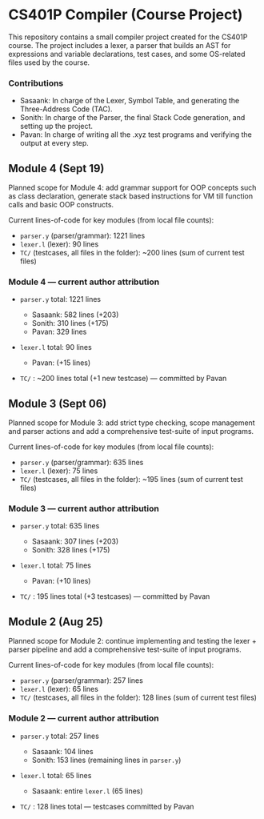 # CS401P Compiler (Course Project)

This repository contains a small compiler project created for the CS401P course. The project includes a lexer, a parser that builds an AST for expressions and variable declarations, test cases, and some OS-related files used by the course.

### Contributions
- Sasaank: In charge of the Lexer, Symbol Table, and generating the Three-Address Code (TAC).
- Sonith: In charge of the Parser, the final Stack Code generation, and setting up the project.
- Pavan: In charge of writing all the .xyz test programs and verifying the output at every step.

## Module 4 (Sept 19)

Planned scope for Module 4: add grammar support for OOP concepts such as class declaration, generate stack based instructions for VM till function calls and basic OOP constructs.

Current lines-of-code for key modules (from local file counts):

- `parser.y` (parser/grammar): 1221 lines
- `lexer.l` (lexer): 90 lines
- `TC/` (testcases, all files in the folder): ~200 lines (sum of current test files)

### Module 4 — current author attribution

- `parser.y` total: 1221 lines
	- Sasaank: 582 lines (+203)
	- Sonith: 310 lines (+175)
	- Pavan: 329 lines

- `lexer.l` total: 90 lines
	- Pavan: (+15 lines)

- `TC/` : ~200 lines total (+1 new testcase) — committed by Pavan

## Module 3 (Sept 06)

Planned scope for Module 3: add strict type checking, scope management and parser actions and add a comprehensive test-suite of input programs.

Current lines-of-code for key modules (from local file counts):

- `parser.y` (parser/grammar): 635 lines
- `lexer.l` (lexer): 75 lines
- `TC/` (testcases, all files in the folder): ~195 lines (sum of current test files)

### Module 3 — current author attribution

- `parser.y` total: 635 lines
	- Sasaank: 307 lines (+203)
	- Sonith: 328 lines (+175)

- `lexer.l` total: 75 lines
	- Pavan: (+10 lines)

- `TC/` : 195 lines total (+3 testcases) — committed by Pavan


## Module 2 (Aug 25)

Planned scope for Module 2: continue implementing and testing the lexer + parser pipeline and add a comprehensive test-suite of input programs.

Current lines-of-code for key modules (from local file counts):

- `parser.y` (parser/grammar): 257 lines
- `lexer.l` (lexer): 65 lines
- `TC/` (testcases, all files in the folder): 128 lines (sum of current test files)

### Module 2 — current author attribution

- `parser.y` total: 257 lines
	- Sasaank: 104 lines
	- Sonith: 153 lines (remaining lines in `parser.y`)

- `lexer.l` total: 65 lines
	- Sasaank: entire `lexer.l` (65 lines)

- `TC/` : 128 lines total — testcases committed by Pavan


